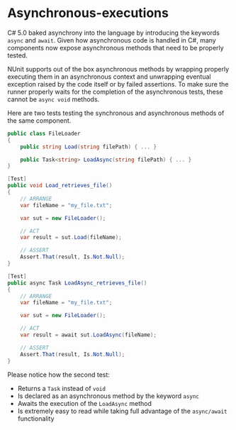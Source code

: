 # Asynchronous-executions

C\# 5.0 baked asynchrony into the language by introducing the keywords `async` and `await`. Given how asynchronous code is handled in C\#, many components now expose asynchronous methods that need to be properly tested.

NUnit supports out of the box asynchronous methods by wrapping properly executing them in an asynchronous context and unwrapping eventual exception raised by the code itself or by failed assertions. To make sure the runner properly waits for the completion of the asynchronous tests, these cannot be `async void` methods.

Here are two tests testing the synchronous and asynchronous methods of the same component.

```csharp
public class FileLoader
{
    public string Load(string filePath) { ... }

    public Task<string> LoadAsync(string filePath) { ... }
}

[Test]
public void Load_retrieves_file()
{
    // ARRANGE
    var fileName = "my_file.txt";

    var sut = new FileLoader();

    // ACT
    var result = sut.Load(fileName);

    // ASSERT        
    Assert.That(result, Is.Not.Null);
}

[Test]
public async Task LoadAsync_retrieves_file()
{
    // ARRANGE
    var fileName = "my_file.txt";

    var sut = new FileLoader();

    // ACT
    var result = await sut.LoadAsync(fileName);

    // ASSERT
    Assert.That(result, Is.Not.Null);
}
```

Please notice how the second test:

* Returns a `Task` instead of `void`
* Is declared as an asynchronous method by the keyword `async`
* Awaits the execution of the `LoadAsync` method
* Is extremely easy to read while taking full advantage of the `async/await` functionality

